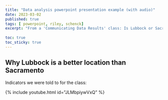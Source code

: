 ```yaml
---
title: "Data analysis powerpoint presentation example (with audio)"
date: 2023-03-02
published: true
tags: [ powerpoint, riley, schenck]
excerpt: "From a 'Communicating Data Results' class: Is Lubbock or Sacramento a better location for a new fast food restaurant?"
  
toc: true
toc_sticky: true
---
```


## Why Lubbock is a better location than Sacramento

Indicators we were told to for the class:

{% include youtube.html id=”JLMbpiywVxQ” %}
